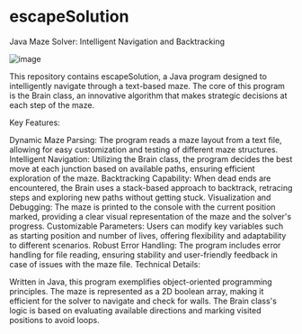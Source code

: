 # escapeSolution

Java Maze Solver: Intelligent Navigation and Backtracking

![image](https://github.com/ayocloudi/escapeSolution/assets/126922387/52f6e9e7-3380-4205-bb2b-d6c0566b48b1)


This repository contains escapeSolution, a Java program designed to intelligently navigate through a text-based maze. The core of this program is the Brain class, an innovative algorithm that makes strategic decisions at each step of the maze.

Key Features:

Dynamic Maze Parsing: The program reads a maze layout from a text file, allowing for easy customization and testing of different maze structures.
Intelligent Navigation: Utilizing the Brain class, the program decides the best move at each junction based on available paths, ensuring efficient exploration of the maze.
Backtracking Capability: When dead ends are encountered, the Brain uses a stack-based approach to backtrack, retracing steps and exploring new paths without getting stuck.
Visualization and Debugging: The maze is printed to the console with the current position marked, providing a clear visual representation of the maze and the solver's progress.
Customizable Parameters: Users can modify key variables such as starting position and number of lives, offering flexibility and adaptability to different scenarios.
Robust Error Handling: The program includes error handling for file reading, ensuring stability and user-friendly feedback in case of issues with the maze file.
Technical Details:

Written in Java, this program exemplifies object-oriented programming principles.
The maze is represented as a 2D boolean array, making it efficient for the solver to navigate and check for walls.
The Brain class's logic is based on evaluating available directions and marking visited positions to avoid loops.

